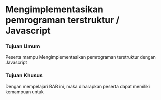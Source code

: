 # Mengimplementasikan pemrograman terstruktur / Javascript

### Tujuan Umum

Peserta mampu Mengimplementasikan pemrograman terstruktur dengan Javascript

### Tujuan Khusus

Dengan mempelajari BAB ini, maka diharapkan peserta dapat memiliki kemampuan untuk